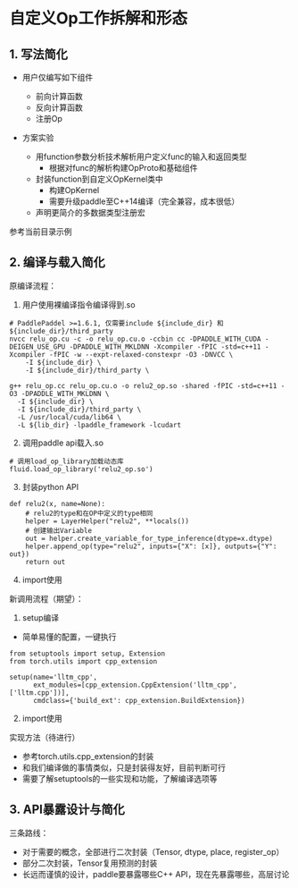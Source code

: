 # 自定义Op工作拆解和形态

## 1. 写法简化

- 用户仅编写如下组件
  - 前向计算函数
  - 反向计算函数
  - 注册Op

- 方案实验
  - 用function参数分析技术解析用户定义func的输入和返回类型
    - 根据对func的解析构建OpProto和基础组件
  - 封装function到自定义OpKernel类中
    - 构建OpKernel
    - 需要升级paddle至C++14编译（完全兼容，成本很低）
  - 声明更简介的多数据类型注册宏

参考当前目录示例

## 2. 编译与载入简化

原编译流程：

1. 用户使用裸编译指令编译得到.so

```
# PaddlePaddel >=1.6.1, 仅需要include ${include_dir} 和 ${include_dir}/third_party
nvcc relu_op.cu -c -o relu_op.cu.o -ccbin cc -DPADDLE_WITH_CUDA -DEIGEN_USE_GPU -DPADDLE_WITH_MKLDNN -Xcompiler -fPIC -std=c++11 -Xcompiler -fPIC -w --expt-relaxed-constexpr -O3 -DNVCC \
    -I ${include_dir} \
    -I ${include_dir}/third_party \

g++ relu_op.cc relu_op.cu.o -o relu2_op.so -shared -fPIC -std=c++11 -O3 -DPADDLE_WITH_MKLDNN \
  -I ${include_dir} \
  -I ${include_dir}/third_party \
  -L /usr/local/cuda/lib64 \
  -L ${lib_dir} -lpaddle_framework -lcudart
```

2. 调用paddle api载入.so

```
# 调用load_op_library加载动态库
fluid.load_op_library('relu2_op.so')
```

3. 封装python API

```
def relu2(x, name=None):
    # relu2的type和在OP中定义的type相同
    helper = LayerHelper("relu2", **locals())
    # 创建输出Variable
    out = helper.create_variable_for_type_inference(dtype=x.dtype)
    helper.append_op(type="relu2", inputs={"X": [x]}, outputs={"Y": out})
    return out
```

4. import使用

新调用流程（期望）：

1. setup编译

- 简单易懂的配置，一键执行

```
from setuptools import setup, Extension
from torch.utils import cpp_extension

setup(name='lltm_cpp',
      ext_modules=[cpp_extension.CppExtension('lltm_cpp', ['lltm.cpp'])],
      cmdclass={'build_ext': cpp_extension.BuildExtension})
```

2. import使用

实现方法（待进行）
- 参考torch.utils.cpp_extension的封装
- 和我们编译做的事情类似，只是封装得友好，目前判断可行
- 需要了解setuptools的一些实现和功能，了解编译选项等

## 3. API暴露设计与简化

三条路线：
- 对于需要的概念，全部进行二次封装（Tensor, dtype, place, register_op）
- 部分二次封装，Tensor复用预测的封装
- 长远而谨慎的设计，paddle要暴露哪些C++ API，现在先暴露哪些，高层讨论